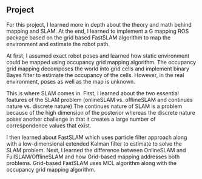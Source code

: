 ## Project

For this project, I learned more in depth about the theory and math behind mapping and SLAM. At the end, I learned to implement a G mapping ROS package based on the grid based FastSLAM algorithm to map the environment and estimate the robot path. 

At first, I assumed exact robot poses and learned how static environment could be mapped using occupancy grid mapping algorithm. The occupancy grid mapping decomposes the world into grid cells and implement binary Bayes filter to estimate the occupancy of the cells. However, in the real environment, poses as well as the map is unknown. 

This is where SLAM comes in. First, I learned about the two essential features of the SLAM problem (onlineSLAM vs. offlineSLAM and continues nature vs. discrete nature) The continues nature of SLAM is a problem because of the high dimension of the posterior whereas the discrete nature poses another challenge in that it creates a large number of correspondence values that exist.

I then learned about FastSLAM which uses particle filter approach along with a low-dimensional extended Kalman filter to estimate to solve the SLAM problem. Next, I learned the difference between OnlineSLAM and  FullSLAM/OfflineSLAM and how Grid-based mapping addresses both problems. Grid-based FastSLAM uses MCL algorithm along with the occupancy grid mapping algorithm.
